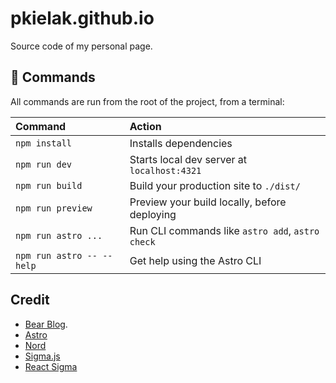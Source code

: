 # pkielak.github.io

Source code of my personal page.

## 🧞 Commands

All commands are run from the root of the project, from a terminal:

| Command                   | Action                                           |
| :------------------------ | :----------------------------------------------- |
| `npm install`             | Installs dependencies                            |
| `npm run dev`             | Starts local dev server at `localhost:4321`      |
| `npm run build`           | Build your production site to `./dist/`          |
| `npm run preview`         | Preview your build locally, before deploying     |
| `npm run astro ...`       | Run CLI commands like `astro add`, `astro check` |
| `npm run astro -- --help` | Get help using the Astro CLI                     |

## Credit

- [Bear Blog](https://github.com/HermanMartinus/bearblog/).
- [Astro](https://astro.build/)
- [Nord](https://www.nordtheme.com/)
- [Sigma.js](https://www.sigmajs.org/)
- [React Sigma](https://sim51.github.io/react-sigma/)
